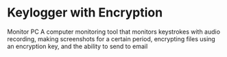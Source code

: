 # Keylogger with Encryption 
Monitor PC 
A computer monitoring tool that monitors keystrokes with audio recording, making screenshots for a certain period, encrypting files using an encryption key, and the ability to send to email

